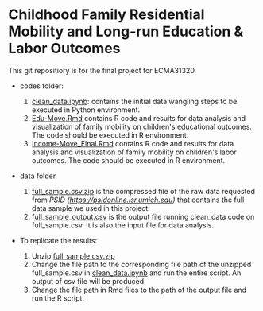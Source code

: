 # Childhood Family Residential Mobility and Long-run Education \& Labor Outcomes

This git repositiory is for the final project for ECMA31320

* codes folder:
    1. [clean_data.ipynb](https://github.com/iefis/ecma31320_gp_LPZ/blob/7b6fac5eb0db20f4ecb1dd3efb35bd619c788422/replication_pkg_lpz/code/clean_data_final.ipynb): contains the initial data wangling steps to be executed in Python environment.
    2. [Edu-Move.Rmd](https://github.com/iefis/ecma31320_gp_LPZ/blob/7b6fac5eb0db20f4ecb1dd3efb35bd619c788422/replication_pkg_lpz/code/Edu-Move_Final.Rmd) contains R code and results for data analysis and visualization of family mobility on children's educational outcomes. The code should be executed in R environment.
    3. [Income-Move_Final.Rmd](https://github.com/iefis/ecma31320_gp_LPZ/blob/7b6fac5eb0db20f4ecb1dd3efb35bd619c788422/replication_pkg_lpz/code/Income-Move_Final.Rmd) contains R code and results for data analysis and visualization of family mobility on children's labor outcomes. The code should be executed in R environment.

* data folder
    1. [full_sample.csv.zip](https://github.com/iefis/ecma31320_gp_LPZ/blob/88240d88e36f6e36319bc2c0f8d5318b4ab645cb/replication_pkg_lpz/data/full_sample.csv.zip) is the compressed file of the raw data requested from *PSID (https://psidonline.isr.umich.edu)* that contains the full data sample we used in this project.
    2. [full_sample_output.csv](https://github.com/iefis/ecma31320_gp_LPZ/blob/88240d88e36f6e36319bc2c0f8d5318b4ab645cb/replication_pkg_lpz/data/fullsample_output.csv) is the output file running clean_data code on full_sample.csv. It is also the input file for data analysis.

* To replicate the results:
    1. Unzip [full_sample.csv.zip](https://github.com/iefis/ecma31320_gp_LPZ/blob/88240d88e36f6e36319bc2c0f8d5318b4ab645cb/replication_pkg_lpz/data/full_sample.csv.zip)
    2. Change the file path to the corresponding file path of the unzipped full_sample.csv in [clean_data.ipynb](https://github.com/iefis/ecma31320_gp_LPZ/blob/458d9e824f28caeeba62be389332f28034d6169c/replication_pkg_lpz/code/clean_data_final.ipynb) and run the entire script. An output of csv file will be produced.
    3. Change the file path in Rmd files to the path of the output file and run the R script.

